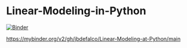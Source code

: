 # Linear-Modeling-in-Python
[![Binder](https://mybinder.org/badge_logo.svg)](https://mybinder.org/v2/gh/jbdefalco/Linear-Modeling-at-Python/main)

https://mybinder.org/v2/gh/jbdefalco/Linear-Modeling-at-Python/main

